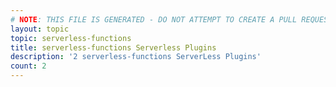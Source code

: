```yaml
---
# NOTE: THIS FILE IS GENERATED - DO NOT ATTEMPT TO CREATE A PULL REQUEST TO UPDATE THE DATA. 
layout: topic
topic: serverless-functions
title: serverless-functions Serverless Plugins
description: '2 serverless-functions ServerLess Plugins'
count: 2
---
```

